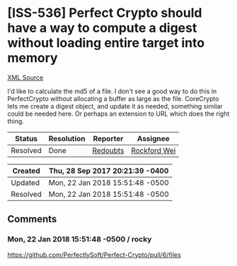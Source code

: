 # [ISS-536] Perfect Crypto should have a way to compute a digest without loading entire target into memory

[XML Source](../xml/ISS-536.xml)
<p><p>I'd like to calculate the md5 of a file. I don't see a good way to do this in PerfectCrypto without allocating a buffer as large as the file. CoreCrypto lets me create a digest object, and update it as needed, something similar could be needed here. Or perhaps an extension to URL which does the right thing.</p></p>





Status|Resolution|Reporter|Assignee
------|----------|--------|--------
Resolved|Done|[Redoubts](Redoubts)|[Rockford Wei]($rocky)





Created|Thu, 28 Sep 2017 20:21:39 -0400
-------|--------------
Updated|Mon, 22 Jan 2018 15:51:48 -0500
Resolved|Mon, 22 Jan 2018 15:51:48 -0500


## Comments




### Mon, 22 Jan 2018 15:51:48 -0500 / rocky 

<p><p><a href="https://github.com/PerfectlySoft/Perfect-Crypto/pull/6/files" class="external-link" rel="nofollow">https://github.com/PerfectlySoft/Perfect-Crypto/pull/6/files</a></p></p>


